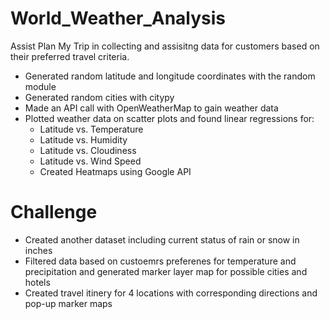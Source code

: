 # World_Weather_Analysis
Assist Plan My Trip in collecting and assisitng data for customers based on their preferred travel criteria.

* Generated random latitude and longitude coordinates with the random module
* Generated random cities with citypy
* Made an API call with OpenWeatherMap to gain weather data 
* Plotted weather data on scatter plots and found linear regressions for:
    * Latitude vs. Temperature
    * Latitude vs. Humidity
    * Latitude vs. Cloudiness
    * Latitude vs. Wind Speed
  * Created Heatmaps using Google API
  
# Challenge
* Created another dataset including current status of rain or snow in inches
* Filtered data based on custoemrs preferenes for temperature and precipitation and generated marker layer map for possible cities and  hotels
* Created travel itinery for 4 locations with corresponding directions and pop-up marker maps
